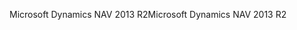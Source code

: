 <span data-ttu-id="80fb5-101">Microsoft Dynamics NAV 2013 R2</span><span class="sxs-lookup"><span data-stu-id="80fb5-101">Microsoft Dynamics NAV 2013 R2</span></span>